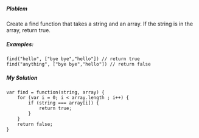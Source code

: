 ##### Ploblem
Create a find function that takes a string and an array. If the string is in the array, return true.

##### Examples:
	find("hello", ["bye bye","hello"]) // return true
	find("anything", ["bye bye","hello"]) // return false

##### My Solution

	var find = function(string, array) {
  		for (var i = 0; i < array.length ; i++) {
    		if (string === array[i]) {
      			return true;
    		}
  		}
  		return false;
	}
  	
  	

  